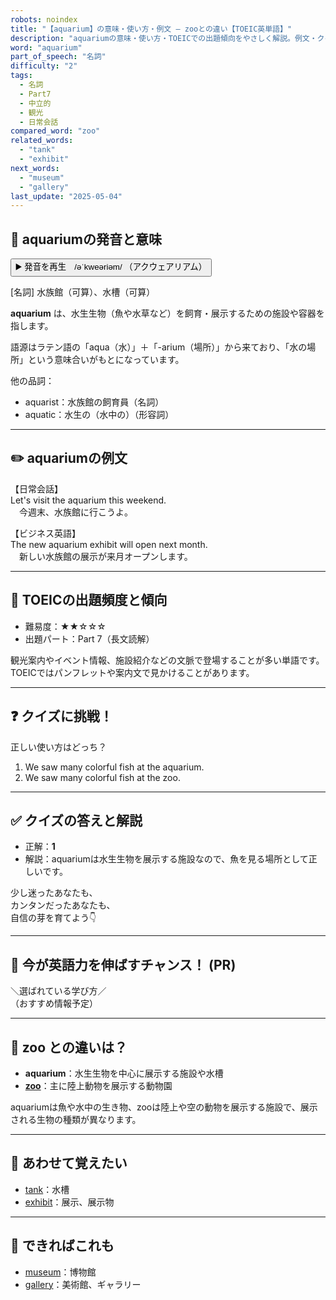 ```yaml
---
robots: noindex
title: "【aquarium】の意味・使い方・例文 ― zooとの違い【TOEIC英単語】"
description: "aquariumの意味・使い方・TOEICでの出題傾向をやさしく解説。例文・クイズ付きでzooとの違いもわかりやすく学べます。"
word: "aquarium"
part_of_speech: "名詞"
difficulty: "2"
tags:
  - 名詞
  - Part7
  - 中立的
  - 観光
  - 日常会話
compared_word: "zoo"
related_words:
  - "tank"
  - "exhibit"
next_words:
  - "museum"
  - "gallery"
last_update: "2025-05-04"
---
```


## 🔰 aquariumの発音と意味

<button class="play-audio" onclick="playTTS('aquarium')">
  <span class="play-audio-main">
    ▶️ 発音を再生　/əˈkweəriəm/
  </span>
  <span class="play-audio-sub">
    （アクウェアリアム）
  </span>
</button>

[名詞] 水族館（可算）、水槽（可算）

**aquarium** は、水生生物（魚や水草など）を飼育・展示するための施設や容器を指します。

語源はラテン語の「aqua（水）」＋「-arium（場所）」から来ており、「水の場所」という意味合いがもとになっています。

他の品詞：  
- aquarist：水族館の飼育員（名詞）
- aquatic：水生の（水中の）（形容詞）

---

## ✏️ aquariumの例文

【日常会話】  
Let's visit the aquarium this weekend.  
　今週末、水族館に行こうよ。

【ビジネス英語】  
The new aquarium exhibit will open next month.  
　新しい水族館の展示が来月オープンします。

---

## 🎯 TOEICの出題頻度と傾向

- 難易度：★★☆☆☆
- 出題パート：Part 7（長文読解）

観光案内やイベント情報、施設紹介などの文脈で登場することが多い単語です。TOEICではパンフレットや案内文で見かけることがあります。

---

## ❓ クイズに挑戦！

正しい使い方はどっち？

1. We saw many colorful fish at the aquarium.  
2. We saw many colorful fish at the zoo.

---

## ✅ クイズの答えと解説

- 正解：**1**
- 解説：aquariumは水生生物を展示する施設なので、魚を見る場所として正しいです。

少し迷ったあなたも、  
カンタンだったあなたも、  
自信の芽を育てよう👇️

---

## 🚀 今が英語力を伸ばすチャンス！ (PR)

<div class="info-center">
＼選ばれている学び方／<br>  
（おすすめ情報予定）
</div>

---

## 🤔  zoo との違いは？

- **aquarium**：水生生物を中心に展示する施設や水槽
- **[zoo](/zoo)**：主に陸上動物を展示する動物園

aquariumは魚や水中の生き物、zooは陸上や空の動物を展示する施設で、展示される生物の種類が異なります。

---

## 🧩 あわせて覚えたい

- [tank](/tank)：水槽
- [exhibit](/exhibit)：展示、展示物

---

## 📖 できればこれも

- [museum](/museum)：博物館
- [gallery](/gallery)：美術館、ギャラリー

<!-- cvid: aid16_bid31 -->
